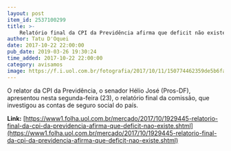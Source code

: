 ```yaml
---
layout: post
item_id: 2537100299
title: >-
    Relatório final da CPI da Previdência afirma que deficit não existe
author: Tatu D'Oquei
date: 2017-10-22 22:00:00
pub_date: 2019-03-26 19:30:24
time_added: 2017-10-22 22:00:00
category: avisamos
image: https://f.i.uol.com.br/fotografia/2017/10/11/150774462359de5b6fa8b96_1507744623_3x2_md.jpg
---
```


O relator da CPI da Previdência, o senador Hélio José (Pros-DF), apresentou nesta segunda-feira (23), o relatório final da comissão, que investigou as contas de seguro social do país.

**Link:** [https://www1.folha.uol.com.br/mercado/2017/10/1929445-relatorio-final-da-cpi-da-previdencia-afirma-que-deficit-nao-existe.shtml](https://www1.folha.uol.com.br/mercado/2017/10/1929445-relatorio-final-da-cpi-da-previdencia-afirma-que-deficit-nao-existe.shtml)

